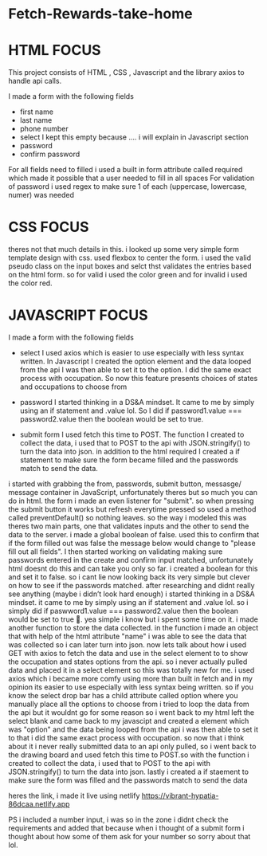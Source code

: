 # Fetch-Rewards-take-home
# HTML FOCUS

This project consists of HTML , CSS , Javascript and the library axios to handle api calls. 

I made a form with the following fields
- first name
- last name
- phone number
- select
 I kept this empty because .... i will explain in Javascript section
- password 
- confirm password

For all fields need to filled i used a built in form attribute called required which made it possible that a user needed to fill in all spaces
For validation of password i used regex to make sure 1 of each (uppercase, lowercase, numer) was needed
 


# CSS FOCUS

theres not that much details in this. i looked up some very simple form template design with css. used flexbox to center the form. i used the valid pseudo class on the input boxes and selct thst validates the entries based on the html form. so for valid i used the color green and for invalid i used the color red. 




# JAVASCRIPT FOCUS


I made a form with the following fields

- select
 I used axios which  is easier to use  especially with less syntax written. In Javascript I created the option element and the data looped from the api I was then able to set it to the option. I did the same exact process with occupation. So now this feature presents choices of states and occupations to choose from

- password 
I started thinking in a DS&A mindset. It came to me by simply using an if statement and .value lol. So I did if password1.value === password2.value then the boolean would be set to true. 

- submit form
I used fetch this time to POST. The function I created to collect the data, i used that to POST to the api with JSON.stringify() to turn the data into json. in addition to the html required I created a if statement to make sure the form became filled and the passwords match to send the data.




















i started with grabbing the from, passwords, submit button, messasge/ message container in JavaScript, unfortunately theres but so much you can do in html. the form i made an even listener for "submit". so when pressing the submit button it works but refresh everytime pressed so used a method called preventDefault() so nothing leaves. so the way i modeled this was theres two main parts, one that validates inputs and the other to send the data to the server. i made a global boolean of false. used this to confirm that if the form filled out was false the message below would change to "please fill out all fields". I then started working on validating making sure passwords entered in the create and confirm input matched, unfortunately html doesnt do this and can take you only so far. i created a boolean for this and set it to false. so i cant lie now looking back its very simple but clever on how to see if the passwords matched. after researching and didnt really see anything (maybe i didn’t look hard enough) i started thinking in a DS&A mindset. it came to me by simply using an if statement and .value lol. so i simply did if paswword1.value === password2.value then the boolean would be set to true 🤯. yea simple i know but i spent some time on it. i made another function to store the data collected. in the function i made an object that with help of the html attribute "name" i was able to see the data that was collected so i can later turn into json. now lets talk about how i used GET with axios to fetch the data  and use in the select element to to show the occupation and states options from the api. so i never actually pulled data and placed it in a select element so this was totally new for me. i used axios which i became more comfy using more than built in fetch and in my opinion its easier to use  especially with less syntax being written. so if you know the select drop bar has a child attribute called option where you manually place all the options to choose from i tried to loop the data from the api but it wouldnt go for some reason so i went back to my html left the select blank and came back to my javascipt and created a element which was "option" and the data being looped from the api i was then able to set it to that i did the same exact process with occupation. so now that i think about it i never really submitted data to an api only pulled, so i went back to the drawing board and used fetch this time to POST.so with the function i created to collect the data, i used that to POST to the api with JSON.stringify() to turn the data into json. lastly i created a if staement to make sure the form was filled and the passwords match to send the data

heres the link, i made it live using netlify
https://vibrant-hypatia-86dcaa.netlify.app


PS i included a number input, i was so in the zone i didnt check the requirements and added that because when i thought of a submit form i thought about how some of them ask for your number so sorry about that lol. 
